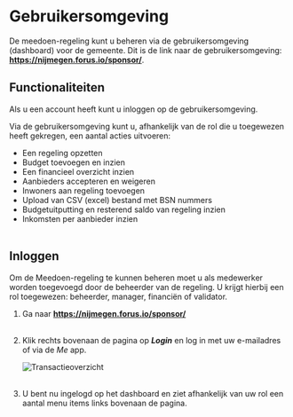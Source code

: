 # Gebruikersomgeving

De meedoen-regeling kunt u beheren via de gebruikersomgeving (dashboard) voor de gemeente.
Dit is de link naar de gebruikersomgeving:
**<a href="https://nijmegen.forus.io/sponsor/" target="_blank">https://nijmegen.forus.io/sponsor/</a>**.

## Functionaliteiten

Als u een account heeft kunt u inloggen op de gebruikersomgeving.
&nbsp;

Via de gebruikersomgeving kunt u, afhankelijk van de rol die u toegewezen heeft gekregen, een aantal acties uitvoeren:
&nbsp;
- Een regeling opzetten
- Budget toevoegen en inzien
- Een financieel overzicht inzien
- Aanbieders accepteren en weigeren
- Inwoners aan regeling toevoegen
- Upload van CSV (excel) bestand met BSN nummers
- Budgetuitputting en resterend saldo van regeling inzien
- Inkomsten per aanbieder inzien
<br />&nbsp;

## Inloggen

Om de Meedoen-regeling te kunnen beheren moet u als medewerker worden toegevoegd door de beheerder van de regeling. U krijgt hierbij een rol toegewezen: beheerder, manager, financiën of validator.
&nbsp;

1. Ga naar **<a href="https://nijmegen.forus.io/sponsor/" target="_blank">https://nijmegen.forus.io/sponsor/</a>**
<br />&nbsp;

2. Klik rechts bovenaan de pagina op **_Login_** en log in met uw e-mailadres of via de _Me_ app.

    <img src="https://raw.githubusercontent.com/teamforus/manuals/master/img/manual-dashboard-inloggen.png" alt="Transactieoverzicht" style="max-width:300px">
    <br />&nbsp;


3. U bent nu ingelogd op het dashboard en ziet afhankelijk van uw rol een aantal menu items links bovenaan de pagina.
<br />&nbsp;
